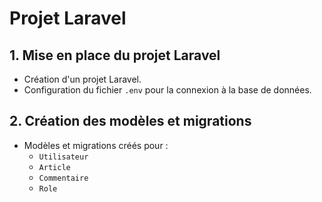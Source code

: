 # Projet Laravel

## 1. Mise en place du projet Laravel
- Création d'un projet Laravel.
- Configuration du fichier `.env` pour la connexion à la base de données.

## 2. Création des modèles et migrations
- Modèles et migrations créés pour : 
  - `Utilisateur`
  - `Article`
  - `Commentaire`
  - `Role`